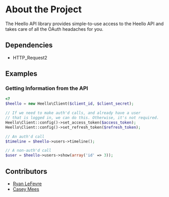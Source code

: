 # About the Project

The Heello API library provides simple-to-use access to the Heello API and takes care of all the OAuth headaches for you.

## Dependencies

* HTTP_Request2

## Examples

### Getting Information from the API

```php
<?
$heello = new Heello\Client($client_id, $client_secret);

// If we need to make auth'd calls, and already have a user
// that is logged in, we can do this. Otherwise, it's not required.
Heello\Client::config()->set_access_token($access_token);
Heello\Client::config()->set_refresh_token($refresh_token);

// An auth'd call
$timeline = $heello->users->timeline();

// A non-auth'd call
$user = $heello->users->show(array('id' => 3));
```

## Contributors

* [Ryan LeFevre](http://heello.com/meltingice)
* [Casey Mees](http://heello.com/muzzlefur)
